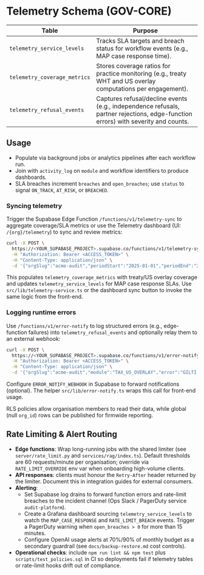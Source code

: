 # Telemetry Schema (GOV-CORE)

| Table | Purpose |
| --- | --- |
| `telemetry_service_levels` | Tracks SLA targets and breach status for workflow events (e.g., MAP case response time). |
| `telemetry_coverage_metrics` | Stores coverage ratios for practice monitoring (e.g., treaty WHT and US overlay computations per engagement). |
| `telemetry_refusal_events` | Captures refusal/decline events (e.g., independence refusals, partner rejections, edge-function errors) with severity and counts. |

## Usage
- Populate via background jobs or analytics pipelines after each workflow run.
- Join with `activity_log` on `module` and workflow identifiers to produce dashboards.
- SLA breaches increment `breaches` and `open_breaches`; use `status` to signal `ON_TRACK`, `AT_RISK`, or `BREACHED`.

### Syncing telemetry

Trigger the Supabase Edge Function `/functions/v1/telemetry-sync` to aggregate coverage/SLA metrics or use the
Telemetry dashboard (UI: `/{org}/telemetry`) to sync and review metrics:

```bash
curl -X POST \
  https://<YOUR_SUPABASE_PROJECT>.supabase.co/functions/v1/telemetry-sync \
  -H "Authorization: Bearer <ACCESS_TOKEN>" \
  -H "Content-Type: application/json" \
  -d '{"orgSlug":"acme-audit","periodStart":"2025-01-01","periodEnd":"2025-01-31"}'
```

This populates `telemetry_coverage_metrics` with treaty/US overlay coverage and updates `telemetry_service_levels` for MAP case response SLAs. Use `src/lib/telemetry-service.ts` or the dashboard sync button to invoke the same logic from the front-end.

### Logging runtime errors

Use `/functions/v1/error-notify` to log structured errors (e.g., edge-function failures) into `telemetry_refusal_events` and optionally relay them to an external webhook:

```bash
curl -X POST \
  https://<YOUR_SUPABASE_PROJECT>.supabase.co/functions/v1/error-notify \
  -H "Authorization: Bearer <ACCESS_TOKEN>" \
  -H "Content-Type: application/json" \
  -d '{"orgSlug":"acme-audit","module":"TAX_US_OVERLAY","error":"GILTI computation failed","context":{"traceId":"123"}}'
```

Configure `ERROR_NOTIFY_WEBHOOK` in Supabase to forward notifications (optional). The helper `src/lib/error-notify.ts` wraps this call for front-end usage.

RLS policies allow organisation members to read their data, while global (null `org_id`) rows can be published for firmwide reporting.

## Rate Limiting & Alert Routing

- **Edge functions**: Wrap long-running jobs with the shared limiter (see
  `server/rate_limit.py` and `services/rag/index.ts`). Default thresholds are 60
  requests/minute per organisation; override via `RATE_LIMIT_OVERRIDE` env var
  when onboarding high-volume clients.
- **API responses**: clients must honour the `Retry-After` header returned by the
  limiter. Document this in integration guides for external consumers.
- **Alerting**:
  - Set Supabase log drains to forward function errors and rate-limit breaches to
    the incident channel (Ops Slack / PagerDuty service `audit-platform`).
  - Create a Grafana dashboard sourcing `telemetry_service_levels` to watch the
    `MAP_CASE_RESPONSE` and `RATE_LIMIT_BREACH` events. Trigger a PagerDuty
    warning when `open_breaches > 0` for more than 15 minutes.
  - Configure OpenAI usage alerts at 70%/90% of monthly budget as a secondary
    guardrail (see `docs/backup-restore.md` cost controls).
- **Operational checks**: include `npm run lint && npm test` plus
  `scripts/test_policies.sql` in CI so deployments fail if telemetry tables or
  rate-limit hooks drift out of compliance.
